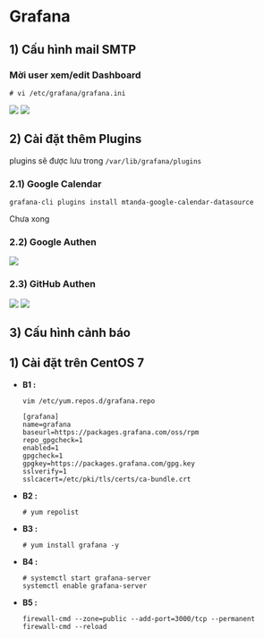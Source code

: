 # Grafana
## **1) Cấu hình mail SMTP**
### **Mời user xem/edit Dashboard**
```
# vi /etc/grafana/grafana.ini
```
<img src=https://i.imgur.com/yDGcngF.png>

<img src=https://i.imgur.com/eVNazii.png>


## **2) Cài đặt thêm Plugins**
plugins sẽ được lưu trong `/var/lib/grafana/plugins`
### **2.1) Google Calendar**
```
grafana-cli plugins install mtanda-google-calendar-datasource
```
Chưa xong

### **2.2) Google Authen**
<img src=https://i.imgur.com/Ns4mKyl.png>

### **2.3) GitHub Authen**

<img src=https://i.imgur.com/pXGHVz8.png>

<img src=https://i.imgur.com/XASvb8K.png>

## **3) Cấu hình cảnh báo**



## **1) Cài đặt trên CentOS 7**
- **B1 :**
    ```
    vim /etc/yum.repos.d/grafana.repo
    ```
    ```
    [grafana]
    name=grafana
    baseurl=https://packages.grafana.com/oss/rpm
    repo_gpgcheck=1
    enabled=1
    gpgcheck=1
    gpgkey=https://packages.grafana.com/gpg.key
    sslverify=1
    sslcacert=/etc/pki/tls/certs/ca-bundle.crt
    ```
- **B2 :**
    ```
    # yum repolist
    ```
- **B3 :** 
    ```
    # yum install grafana -y
    ```
- **B4 :**
    ```
    # systemctl start grafana-server
    systemctl enable grafana-server
    ```
- **B5 :**
    ```
    firewall-cmd --zone=public --add-port=3000/tcp --permanent
    firewall-cmd --reload
    ```
